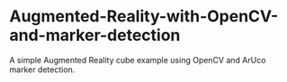 # Augmented-Reality-with-OpenCV-and-marker-detection
A simple Augmented Reality cube example using OpenCV and ArUco marker detection.
